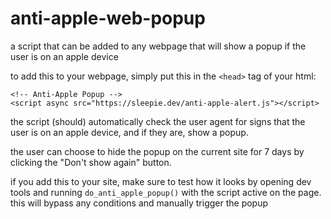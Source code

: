 # anti-apple-web-popup
a script that can be added to any webpage that will show a popup if the user is on an apple device

to add this to your webpage, simply put this in the `<head>` tag of your html:
```
<!-- Anti-Apple Popup -->
<script async src="https://sleepie.dev/anti-apple-alert.js"></script>
```

the script (should) automatically check the user agent for signs that the user is on an apple device, and if they are, show a popup.

the user can choose to hide the popup on the current site for 7 days by clicking the "Don't show again" button.

if you add this to your site, make sure to test how it looks by opening dev tools and running `do_anti_apple_popup()` with the script active on the page. this will bypass any conditions and manually trigger the popup
